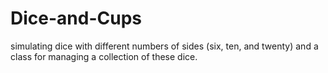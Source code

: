 # Dice-and-Cups
simulating dice with different numbers of sides (six, ten, and twenty) and a class for managing a collection of these dice. 
